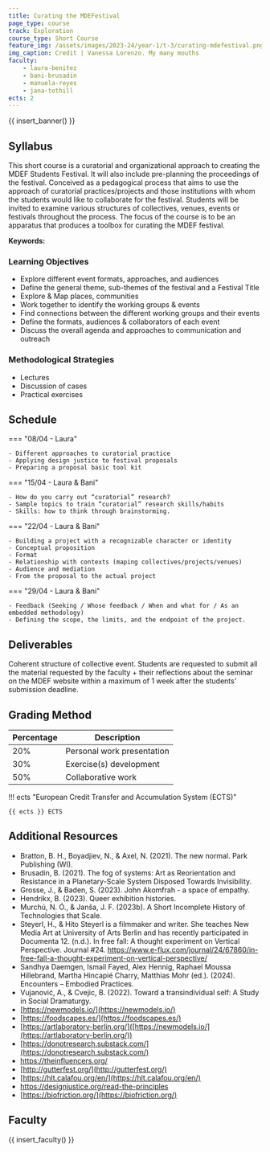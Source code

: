 ```yaml
---
title: Curating the MDEFestival 
page_type: course
track: Exploration
course_type: Short Course
feature_img: /assets/images/2023-24/year-1/t-3/curating-mdefestival.png
img_caption: Credit | Vanessa Lorenzo. My many mouths 
faculty:
    - laura-benitez
    - bani-brusadin
    - manuela-reyes
    - jana-tothill
ects: 2
---
```


{{ insert_banner() }}

## Syllabus

This short course is a curatorial and organizational approach to creating the MDEF Students Festival. It will also include pre-planning the proceedings of the festival. Conceived as a pedagogical process that aims to use the approach of curatorial practices/projects and those institutions with whom the students would like to collaborate for the festival. Students will be invited to examine various structures of collectives, venues, events or festivals throughout the process. The focus of the course is to be an apparatus that produces a toolbox for curating the MDEF festival. 

**Keywords:**

### Learning Objectives

- Explore different event formats, approaches, and audiences
- Define the general theme, sub-themes of the festival and a Festival Title
- Explore & Map places, communities
- Work together to identify the working groups & events
- Find connections between the different working groups and their events
- Define the formats, audiences & collaborators of each event
- Discuss the overall agenda and approaches to communication and outreach

### Methodological Strategies

- Lectures
- Discussion of cases
- Practical exercises

## Schedule

=== "08/04 - Laura"

    - Different approaches to curatorial practice 
    - Applying design justice to festival proposals
    - Preparing a proposal basic tool kit

=== "15/04 - Laura & Bani"

    - How do you carry out “curatorial” research?
    - Sample topics to train “curatorial” research skills/habits
    - Skills: how to think through brainstorming.

=== "22/04 - Laura & Bani"

    - Building a project with a recognizable character or identity
    - Conceptual proposition
    - Format
    - Relationship with contexts (maping collectives/projects/venues) 
    - Audience and mediation
    - From the proposal to the actual project

=== "29/04 - Laura & Bani"

    - Feedback (Seeking / Whose feedback / When and what for / As an embedded methodology)
    - Defining the scope, the limits, and the endpoint of the project.


## Deliverables

Coherent structure of collective event.
Students are requested to submit all the material requested by the faculty + their reflections about the seminar on the MDEF website within a maximum of 1 week after the students’ submission deadline.

## Grading Method

| Percentage  | Description                         |
| ----------- | ------------------------------------|
| 20%         | Personal work presentation                       |
| 30%         | Exercise(s) development    |
| 50%         | Collaborative work                        |

!!! ects "European Credit Transfer and Accumulation System (ECTS)"

    {{ ects }} ECTS

## Additional Resources

- Bratton, B. H., Boyadjiev, N., & Axel, N. (2021). The new normal. Park Publishing (WI).
- Brusadin, B. (2021). The fog of systems: Art as Reorientation and Resistance in a Planetary-Scale System Disposed Towards Invisibility.
- Grosse, J., & Baden, S. (2023). John Akomfrah - a space of empathy.
- Hendrikx, B. (2023). Queer exhibition histories.
- Murchú, N. Ó., & Janša, J. F. (2023b). A Short Incomplete History of Technologies that Scale.
- Steyerl, H., & Hito Steyerl is a filmmaker and writer. She teaches New Media Art at University of Arts Berlin and has recently participated in Documenta 12. (n.d.). In free fall: A thought experiment on Vertical Perspective. Journal #24. https://www.e-flux.com/journal/24/67860/in-free-fall-a-thought-experiment-on-vertical-perspective/ 
- Sandhya Daemgen, Ismail Fayed, Alex Hennig, Raphael Moussa Hillebrand, Martha Hincapié Charry, Matthias Mohr (ed.). (2024). Encounters – Embodied Practices. 
- Vujanović, A., & Cvejic, B. (2022). Toward a transindividual self: A Study in Social Dramaturgy.
- [https://newmodels.io/](https://newmodels.io/)
- [https://foodscapes.es/](https://foodscapes.es/)
- [https://artlaboratory-berlin.org/]([https://newmodels.io/](https://artlaboratory-berlin.org/))
- [https://donotresearch.substack.com/](https://donotresearch.substack.com/)
- [https://theinfluencers.org/ ](https://theinfluencers.org/)
- [http://gutterfest.org/](http://gutterfest.org/)
- [https://hlt.calafou.org/en/](https://hlt.calafou.org/en/)
- [https://designjustice.org/read-the-principles ](https://designjustice.org/read-the-principles)
- [https://biofriction.org/](https://biofriction.org/)

## Faculty

{{ insert_faculty() }}


